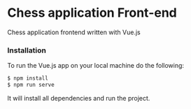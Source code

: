 # Chess application Front-end
Chess application frontend written with Vue.js

### Installation
To run the Vue.js app on your local machine do the following:
```sh
$ npm install
$ npm run serve
```

It will install all dependencies and run the project.
